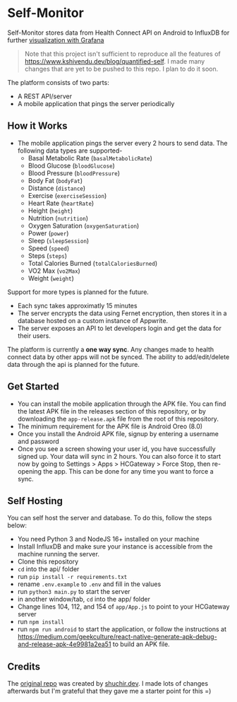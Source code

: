 # Self-Monitor
Self-Monitor stores data from Health Connect API on Android to InfluxDB for further [visualization with Grafana](https://www.kshivendu.dev/blog/quantified-self#health-dashboard)

> Note that this project isn't sufficient to reproduce all the features of https://www.kshivendu.dev/blog/quantified-self. I made many changes that are yet to be pushed to this repo. I plan to do it soon.

The platform consists of two parts:
- A REST API/server
- A mobile application that pings the server periodically

## How it Works
- The mobile application pings the server every 2 hours to send data. The following data types are supported-
    - Basal Metabolic Rate (`basalMetabolicRate`)
    - Blood Glucose (`bloodGlucose`)
    - Blood Pressure (`bloodPressure`)
    - Body Fat (`bodyFat`)
    - Distance (`distance`)
    - Exercise (`exerciseSession`)
    - Heart Rate (`heartRate`)
    - Height (`height`)
    - Nutrition (`nutrition`)
    - Oxygen Saturation (`oxygenSaturation`)
    - Power (`power`)
    - Sleep (`sleepSession`)
    - Speed (`speed`)
    - Steps (`steps`)
    - Total Calories Burned (`totalCaloriesBurned`)
    - VO2 Max (`vo2Max`)
    - Weight (`weight`)

Support for more types is planned for the future.

- Each sync takes approximatly 15 minutes
- The server encrypts the data using Fernet encryption, then stores it in a database hosted on a custom instance of Appwrite.
- The server exposes an API to let developers login and get the data for their users.

The platform is currently a **one way sync**. Any changes made to health connect data by other apps will not be synced. The ability to add/edit/delete data through the api is planned for the future.

## Get Started
- You can install the mobile application through the APK file. You can find the latest APK file in the releases section of this repository, or by downloading the `app-release.apk` file from the root of this repository.
- The minimum requirement for the APK file is Android Oreo (8.0)
- Once you install the Android APK file, signup by entering a username and password
- Once you see a screen showing your user id, you have successfully signed up. Your data will sync in 2 hours. You can also force it to start now by going to Settings > Apps > HCGateway > Force Stop, then re-opening the app. This can be done for any time you want to force a sync.

## Self Hosting
You can self host the server and database. To do this, follow the steps below:
- You need Python 3 and NodeJS 16+ installed on your machine
- Install InfluxDB and make sure your instance is accessible from the machine running the server.
- Clone this repository
- `cd` into the api/ folder
- run `pip install -r requirements.txt`
- rename `.env.example` to `.env` and fill in the values
- run `python3 main.py` to start the server
- in another window/tab, `cd` into the app/ folder
- Change lines 104, 112, and 154 of `app/App.js` to point to your HCGateway server
- run `npm install`
- run `npm run android` to start the application, or follow the instructions at https://medium.com/geekculture/react-native-generate-apk-debug-and-release-apk-4e9981a2ea51 to build an APK file.

## Credits

The [original repo](https://github.com/CoolCoderSJ/HCGateway) was created by [shuchir.dev](shuchir.dev). I made lots of changes afterwards but I'm grateful that they gave me a starter point for this =)

